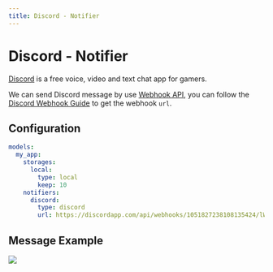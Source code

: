```yaml
---
title: Discord - Notifier
---
```


# Discord - Notifier

[Discord](https://discordapp.com) is a free voice, video and text chat app for gamers.

We can send Discord message by use [Webhook API](https://support.discord.com/hc/en-us/articles/228383668-Intro-to-Webhooks), you can follow the [Discord Webhook Guide](https://support.discord.com/hc/en-us/articles/228383668-Intro-to-Webhooks) to get the webhook `url`.

## Configuration

```yml
models:
  my_app:
    storages:
      local:
        type: local
        keep: 10
    notifiers:
      discord:
        type: discord
        url: https://discordapp.com/api/webhooks/1051827238108135424/lWrAw9okY-6LCimnWlHn3pKMr-e3rr4fWn5rKgcjfn92n_RiZbRK9M7Kse-esKDBepV21
```

## Message Example

<img src="https://user-images.githubusercontent.com/5518/207214792-055c99a2-5b6c-406b-85ff-f8f56fbd05da.png" style="max-width: 650px">
